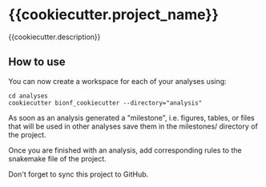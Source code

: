 # {{cookiecutter.project_name}}

{{cookiecutter.description}}

## How to use

You can now create a workspace for each of your analyses using:

```
cd analyses
cookiecutter bionf_cookiecutter --directory="analysis"
```

As soon as an analysis generated a "milestone", 
i.e. figures, tables, or files that will be used in other analyses
save them in the milestones/ directory of the project.

Once you are finished with an analysis, 
add corresponding rules to the snakemake file of the project.

Don't forget to sync this project to GitHub. 
